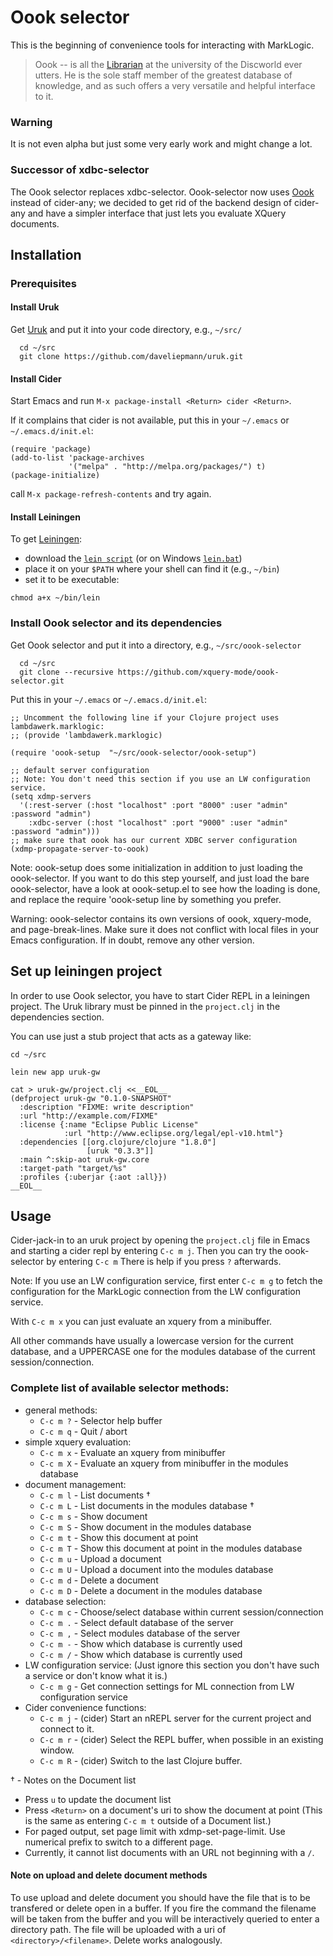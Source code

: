 # Oook selector

This is the beginning of convenience tools for interacting with MarkLogic.

> Oook -- is all the [Librarian](https://en.wikipedia.org/wiki/Unseen_University#Librarian)
> at the university of the Discworld ever utters. He is the sole staff
> member of the greatest database of knowledge, and as such offers a
> very versatile and helpful interface to it.

### Warning

It is not even alpha but just some very early work and might change a lot.

### Successor of xdbc-selector

The Oook selector replaces xdbc-selector. Oook-selector now
uses [Oook](https://github.com/xquery-mode/Oook) instead of cider-any;
we decided to get rid of the backend design of cider-any and have a
simpler interface that just lets you evaluate XQuery documents.

## Installation

### Prerequisites

#### Install Uruk

Get [Uruk](https://github.com/daveliepmann/uruk) and put it into your
code directory, e.g., `~/src/`
```
  cd ~/src
  git clone https://github.com/daveliepmann/uruk.git
```

#### Install Cider

Start Emacs and run  `M-x package-install <Return> cider <Return>`.

If it complains that cider is not available,
put this in your `~/.emacs` or `~/.emacs.d/init.el`:

```
(require 'package)
(add-to-list 'package-archives
             '("melpa" . "http://melpa.org/packages/") t)
(package-initialize)
```
call  `M-x package-refresh-contents`  and try again.

#### Install Leiningen

To get [Leiningen](https://leiningen.org):
* download the
  [`lein script`](https://raw.githubusercontent.com/technomancy/leiningen/stable/bin/lein)
  (or on Windows
  [`lein.bat`](https://raw.githubusercontent.com/technomancy/leiningen/stable/bin/lein.bat))
* place it on your `$PATH` where your shell can find it (e.g., `~/bin`)
* set it to be executable:
```
chmod a+x ~/bin/lein
```

### Install Oook selector and its dependencies

Get Oook selector and put it into a directory, e.g., `~/src/oook-selector`
```
  cd ~/src
  git clone --recursive https://github.com/xquery-mode/oook-selector.git
```

Put this in your `~/.emacs` or `~/.emacs.d/init.el`:

```
;; Uncomment the following line if your Clojure project uses lambdawerk.marklogic:
;; (provide 'lambdawerk.marklogic)

(require 'oook-setup  "~/src/oook-selector/oook-setup")

;; default server configuration
;; Note: You don't need this section if you use an LW configuration service.
(setq xdmp-servers
  '(:rest-server (:host "localhost" :port "8000" :user "admin" :password "admin")
    :xdbc-server (:host "localhost" :port "9000" :user "admin" :password "admin")))
;; make sure that oook has our current XDBC server configuration
(xdmp-propagate-server-to-oook)
```

Note: oook-setup does some initialization in addition to just loading the
  oook-selector. If you want to do this step yourself, and just load the
  bare oook-selector, have a look at oook-setup.el to see how the loading
  is done, and replace the require 'oook-setup line by something you prefer.

Warning: oook-selector contains its own versions of oook, xquery-mode,
  and page-break-lines. Make sure it does not conflict with local files
  in your Emacs configuration. If in doubt, remove any other version.

## Set up leiningen project

In order to use Oook selector, you have to start Cider REPL in a
leiningen project. The Uruk library must be pinned in the `project.clj`
in the dependencies section.

You can use just a stub project that acts as a gateway like:
```
cd ~/src

lein new app uruk-gw

cat > uruk-gw/project.clj <<__EOL__
(defproject uruk-gw "0.1.0-SNAPSHOT"
  :description "FIXME: write description"
  :url "http://example.com/FIXME"
  :license {:name "Eclipse Public License"
            :url "http://www.eclipse.org/legal/epl-v10.html"}
  :dependencies [[org.clojure/clojure "1.8.0"]
                 [uruk "0.3.3"]]
  :main ^:skip-aot uruk-gw.core
  :target-path "target/%s"
  :profiles {:uberjar {:aot :all}})
__EOL__
```
## Usage

Cider-jack-in to an uruk project by opening the `project.clj` file in
Emacs and starting a cider repl by entering  `C-c m j`. Then you can try
the oook-selector by entering  `C-c m`  There is help if you press `?`
afterwards.

Note: If you use an LW configuration service, first enter  `C-c m g`  to fetch the
      configuration for the MarkLogic connection from the LW configuration service.

With  `C-c m x`  you can just evaluate an xquery from a minibuffer.

All other commands have usually a lowercase version for the current database, and
a UPPERCASE one for the modules database of the current session/connection.

### Complete list of available selector methods:

- general methods:
  - `C-c m ?` - Selector help buffer
  - `C-c m q` - Quit / abort
- simple xquery evaluation:
  - `C-c m x` - Evaluate an xquery from minibuffer
  - `C-c m X` - Evaluate an xquery from minibuffer in the modules database
- document management:
  - `C-c m l` - List documents †
  - `C-c m L` - List documents in the modules database †
  - `C-c m s` - Show document
  - `C-c m S` - Show document in the modules database
  - `C-c m t` - Show this document at point
  - `C-c m T` - Show this document at point in the modules database
  - `C-c m u` - Upload a document
  - `C-c m U` - Upload a document into the modules database
  - `C-c m d` - Delete a document
  - `C-c m D` - Delete a document in the modules database
- database selection:
  - `C-c m c` - Choose/select database within current session/connection
  - `C-c m .` - Select default database of the server
  - `C-c m ,` - Select modules database of the server
  - `C-c m -` - Show which database is currently used
  - `C-c m /` - Show which database is currently used
- LW configuration service:
  (Just ignore this section you don't have such a service or don't know what it is.)
  - `C-c m g` - Get connection settings for ML connection from LW configuration service
- Cider convenience functions:
  - `C-c m j` - (cider) Start an nREPL server for the current project and connect to it.
  - `C-c m r` - (cider) Select the REPL buffer, when possible in an existing window.
  - `C-c m R` - (cider) Switch to the last Clojure buffer.

† - Notes on the Document list
* Press  `u`  to update the document list
* Press  `<Return>`  on a document's uri to show the document at point
  (This is the same as entering  `C-c m t`  outside of a Document list.)
* For paged output, set page limit with xdmp-set-page-limit.
  Use numerical prefix to switch to a different page.
* Currently, it cannot list documents with an URL not beginning with a `/`.

#### Note on upload and delete document methods

To use upload and delete document you should have the file that is to
be transfered or delete open in a buffer. If you fire the command the
filename will be taken from the buffer and you will be interactively
queried to enter a directory path.  The file will be uploaded with a
uri of `<directory>/<filename>`.  Delete works analogously.
